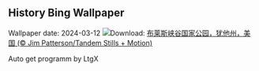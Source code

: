## History Bing Wallpaper
Wallpaper date: 2024-03-12
![](https://www.bing.com/th?id=OHR.BryceSnow_ZH-CN7489999663_UHD.jpg&w=1000)Download: [布莱斯峡谷国家公园，犹他州，美国 (© Jim Patterson/Tandem Stills + Motion)](https://www.bing.com/th?id=OHR.BryceSnow_ZH-CN7489999663_UHD.jpg)

Auto get programm by LtgX
